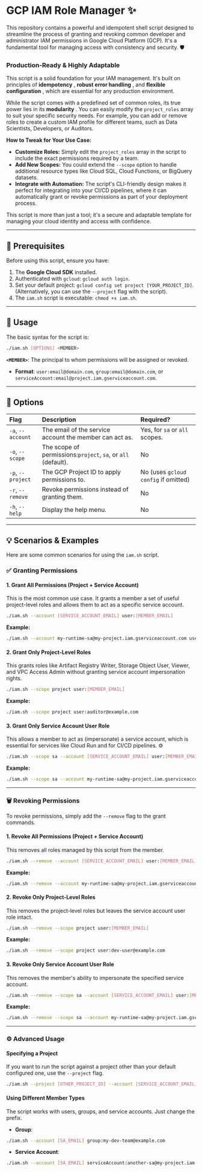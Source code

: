 # **GCP IAM Role Manager** ✨

This repository contains a powerful and idempotent shell script designed to streamline the process of granting and revoking common developer and administrator IAM permissions in Google Cloud Platform (GCP). It's a fundamental tool for managing access with consistency and security. 🛡️

### **Production-Ready & Highly Adaptable**

This script is a solid foundation for your IAM management. It's built on principles of **idempotency** , **robust error handling** , and **flexible configuration** , which are essential for any production environment.

While the script comes with a predefined set of common roles, its true power lies in its **modularity** . You can easily modify the `project_roles` array to suit your specific security needs. For example, you can add or remove roles to create a custom IAM profile for different teams, such as Data Scientists, Developers, or Auditors.

**How to Tweak for Your Use Case:**

- **Customize Roles:** Simply edit the `project_roles` array in the script to include the exact permissions required by a team.
- **Add New Scopes:** You could extend the `--scope` option to handle additional resource types like Cloud SQL, Cloud Functions, or BigQuery datasets.
- **Integrate with Automation:** The script's CLI-friendly design makes it perfect for integrating into your CI/CD pipelines, where it can automatically grant or revoke permissions as part of your deployment process.

This script is more than just a tool; it's a secure and adaptable template for managing your cloud identity and access with confidence.

---

## 🚀 **Prerequisites**

Before using this script, ensure you have:

1. The **Google Cloud SDK** installed.
2. Authenticated with `gcloud`: `gcloud auth login`.
3. Set your default project: `gcloud config set project [YOUR_PROJECT_ID]`. (Alternatively, you can use the `--project` flag with the script).
4. The `iam.sh` script is executable: `chmod +x iam.sh`.

---

## 📖 **Usage**

The basic syntax for the script is:

```bash
./iam.sh [OPTIONS] <MEMBER>
```

**`<MEMBER>`**: The principal to whom permissions will be assigned or revoked.

- **Format**: `user:email@domain.com`, `group:email@domain.com`, or `serviceAccount:email@project.iam.gserviceaccount.com`.

---

## 🔧 **Options**

| Flag              | Description                                                   | Required?                            |
| :---------------- | :------------------------------------------------------------ | :----------------------------------- |
| `-a`, `--account` | The email of the service account the member can act as.       | Yes, for `sa` or `all` scopes.       |
| `-o`, `--scope`   | The scope of permissions:`project`, `sa`, or `all` (default). | No                                   |
| `-p`, `--project` | The GCP Project ID to apply permissions to.                   | No (uses `gcloud config` if omitted) |
| `-r`, `--remove`  | Revoke permissions instead of granting them.                  | No                                   |
| `-h`, `--help`    | Display the help menu.                                        | No                                   |

---

## 💡 **Scenarios & Examples**

Here are some common scenarios for using the `iam.sh` script.

### **✅ Granting Permissions**

#### 1\. Grant All Permissions (Project + Service Account)

This is the most common use case. It grants a member a set of useful project-level roles and allows them to act as a specific service account.

```bash
./iam.sh --account [SERVICE_ACCOUNT_EMAIL] user:[MEMBER_EMAIL]
```

**Example:**

```bash
./iam.sh --account my-runtime-sa@my-project.iam.gserviceaccount.com user:dev-user@example.com
```

#### 2\. Grant Only Project-Level Roles

This grants roles like Artifact Registry Writer, Storage Object User, Viewer, and VPC Access Admin without granting service account impersonation rights.

```bash
./iam.sh --scope project user:[MEMBER_EMAIL]
```

**Example:**

```bash
./iam.sh --scope project user:auditor@example.com
```

#### 3\. Grant Only Service Account User Role

This allows a member to act as (impersonate) a service account, which is essential for services like Cloud Run and for CI/CD pipelines. ⚙️

```bash
./iam.sh --scope sa --account [SERVICE_ACCOUNT_EMAIL] user:[MEMBER_EMAIL]
```

**Example:**

```bash
./iam.sh --scope sa --account my-runtime-sa@my-project.iam.gserviceaccount.com serviceAccount:deployer-sa@my-project.iam.gserviceaccount.com
```

---

### **🗑️ Revoking Permissions**

To revoke permissions, simply add the `--remove` flag to the grant commands.

#### 1\. Revoke All Permissions (Project + Service Account)

This removes all roles managed by this script from the member.

```bash
./iam.sh --remove --account [SERVICE_ACCOUNT_EMAIL] user:[MEMBER_EMAIL]
```

**Example:**

```bash
./iam.sh --remove --account my-runtime-sa@my-project.iam.gserviceaccount.com user:ex-developer@example.com
```

#### 2\. Revoke Only Project-Level Roles

This removes the project-level roles but leaves the service account user role intact.

```bash
./iam.sh --remove --scope project user:[MEMBER_EMAIL]
```

**Example:**

```bash
./iam.sh --remove --scope project user:dev-user@example.com
```

#### 3\. Revoke Only Service Account User Role

This removes the member's ability to impersonate the specified service account.

```bash
./iam.sh --remove --scope sa --account [SERVICE_ACCOUNT_EMAIL] user:[MEMBER_EMAIL]
```

**Example:**

```bash
./iam.sh --remove --scope sa --account my-runtime-sa@my-project.iam.gserviceaccount.com user:dev-user@example.com
```

---

### **⚙️ Advanced Usage**

#### Specifying a Project

If you want to run the script against a project other than your default configured one, use the `--project` flag.

```bash
./iam.sh --project [OTHER_PROJECT_ID] --account [SERVICE_ACCOUNT_EMAIL] user:[MEMBER_EMAIL]
```

#### Using Different Member Types

The script works with users, groups, and service accounts. Just change the prefix.

- **Group**:

```bash
./iam.sh --account [SA_EMAIL] group:my-dev-team@example.com
```

- **Service Account**:

```bash
./iam.sh --account [SA_EMAIL] serviceAccount:another-sa@my-project.iam.gserviceaccount.com
```
